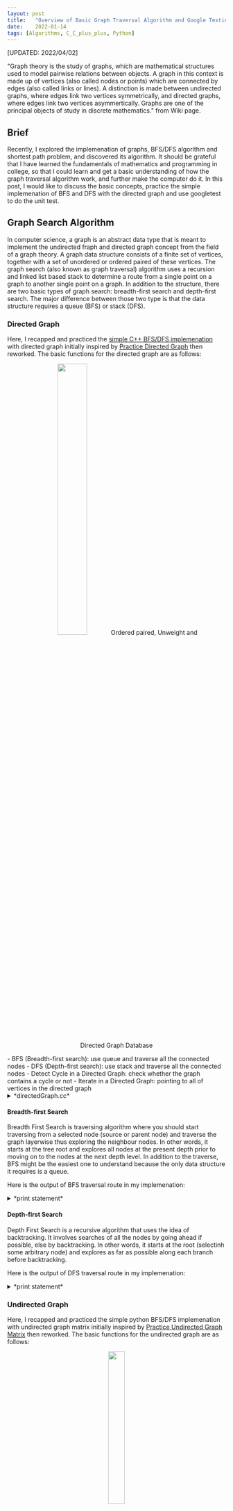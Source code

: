 ```yaml
---
layout: post
title:   "Overview of Basic Graph Traversal Algorithm and Google Testing"
date:    2022-01-14
tags: [Algorithms, C_C_plus_plus, Python]
---
```

[UPDATED: 2022/04/02]

"Graph theory is the study of graphs, which are mathematical structures used to model pairwise relations between objects. A graph in this context is made up of vertices (also called nodes or points) which are connected by edges (also called links or lines). A distinction is made between undirected graphs, where edges link two vertices symmetrically, and directed graphs, where edges link two vertices asymmertically. Graphs are one of the principal objects of study in discrete mathematics." from Wiki page.

## Brief ##
Recently, I explored the implemenation of graphs, BFS/DFS algorithm and shortest path problem, and discovered its algorithm. It should be grateful that I have learned the fundamentals of mathematics and programming in college, so that I could learn and get a basic understanding of how the graph traversal algorithm work, and further make the computer do it. In this post, I would like to discuss the basic concepts, practice the simple implemenation of BFS and DFS with the directed graph and use googletest to do the unit test.

## Graph Search Algorithm ##
In computer science, a graph is an abstract data type that is meant to implement the undirected fraph and directed graph concept from the field of a graph theory. A graph data structure consists of a finite set of vertices, together with a set of unordered or ordered paired of these vertices. The graph search (also known as graph traversal) algorithm uses a recursion and linked list based stack to determine a route from a single point on a graph to another single point on a graph. In addition to the structure, there are two basic types of graph search: breadth-first search and depth-first search. The major difference between those two type is that the data structure requires a queue (BFS) or stack (DFS).

### Directed Graph ###
Here, I recapped and practiced the [simple C++ BFS/DFS implemenation][grapg] with directed graph initially inspired by [Practice Directed Graph][directedgraph] then reworked. The basic functions for the directed graph are as follows:
<figure><center><img src="{{ site.baseurl }}/picture/graph_search.png" width="40%"> Ordered paired, Unweight and Directed Graph Database</center></figure>
- BFS (Breadth-first search): use queue and traverse all the connected nodes
- DFS (Depth-first search): use stack and traverse all the connected nodes
- Detect Cycle in a Directed Graph: check whether the graph contains a cycle or not
- Iterate in a Directed Graph:  pointing to all of vertices in the directed graph

<details markdown=block>
<summary markdown=span>*directedGraph.cc*</summary>
<div class="language-shell highlighter-rouge"><pre class="highlight"><code class="hljs ruby"><span class="nb" style="font-size: 60%">int main(int argc, char *argv[])
{    // Directed Graph
    auto graph_node = new GraphDirected(GraphRepresentation::kRepresentationTypeList);
    graph_node->AddEdge(0, 1);
    graph_node->AddEdge(0, 5);
    graph_node->AddEdge(1, 2);
    graph_node->AddEdge(2, 4);
    graph_node->AddEdge(2, 6);
    graph_node->AddEdge(3, 2);
    graph_node->AddEdge(5, 8);
    graph_node->AddEdge(6, 5);
    graph_node->AddEdge(7, 5);

    graph_node->DFS();
    graph_node->BFS();
}</span></code></pre></div></details>

#### Breadth-first Search ####
Breadth First Search is traversing algorithm where you should start traversing from a selected node (source or parent node) and traverse the graph layerwise thus exploring the neighbour nodes. In other words, it starts at the tree root and explores all nodes at the present depth prior to moving on to the nodes at the next depth level. In addition to the traverse, BFS might be the easiest one to understand because the only data structure it requires is a queue. 

Here is the output of BFS traversal route in my implemenation:
<details markdown=block>
<summary markdown=span>*print statement*</summary>
<div class="language-shell highlighter-rouge"><pre class="highlight"><code class="hljs ruby"><span class="nb" style="font-size: 60%">---------------------
BFS:
0 1 5 2 8 4 6 1 2 3 4 5 6 7 8</span></code></pre></div></details>

#### Depth-first Search ####
Depth First Search is a recursive algorithm that uses the idea of backtracking. It involves searches of all the nodes by going ahead if possible, else by backtracking. In other words, it starts at the root (selectinh some arbitrary node) and explores as far as possible along each branch before backtracking. 

Here is the output of DFS traversal route in my implemenation:
<details markdown=block>
<summary markdown=span>*print statement*</summary>
<div class="language-shell highlighter-rouge"><pre class="highlight"><code class="hljs ruby"><span class="nb" style="font-size: 60%">---------------------
DFS:
0 5 8 1 2 6 4 1 2 3 4 5 6 7 8</span></code></pre></div></details>

### Undirected Graph ###

Here, I recapped and practiced the simple python BFS/DFS implemenation with undirected graph matrix initially inspired by [Practice Undirected Graph Matrix][undirectedmatrix] then reworked. The basic functions for the undirected graph are as follows:
<figure><center><img src="{{ site.baseurl }}/picture/undirected_graph_matrix.png" width="30%"></center></figure>
- BFS (Breadth-first search): use queue and traverse all the connected nodes
- DFS (Depth-first search) using recursion: use stack and traverse all the connected nodes using recursion
- DFS  (Breadth-first search) using iteration: use stack and traverse all the connected nodes using iteration

<details markdown=block>
<summary markdown=span>*undirected_graph_matrix.py*</summary>
<div class="language-shell highlighter-rouge"><pre class="highlight"><code class="hljs ruby"><span class="nb" style="font-size: 60%">def get_test_graph():
    udg = UndirectedGraph(9)
    udg.add_edge(0, 1)
    udg.add_edge(1, 2)
    udg.add_edge(2, 3)
    udg.add_edge(1, 7)
    udg.add_edge(3, 7)
    udg.add_edge(7, 8)
    udg.add_edge(3, 4)
    udg.add_edge(3, 5)
    udg.add_edge(4, 5)
    udg.add_edge(5, 6)
    udg.add_edge(6, 7)
    udg.add_edge(6, 8)

    udg.bfs()</span></code></pre></div></details>

Here is the output of BFS traversal route in my implemenation:
<details markdown=block>
<summary markdown=span>*print statement*</summary>
<div class="language-shell highlighter-rouge"><pre class="highlight"><code class="hljs ruby"><span class="nb" style="font-size: 60%">$ python3 undirected_graph_matrix.py
0 1
1 0
1 2
1 7
2 3
7 6
7 8
3 4</span></code></pre></div></details>

## Shortest Path Problem ##

In graph theory, the shortest path problem is the problem of finding a path betweenn two vertices (or nodes) in a graph such that the sum of the weights of it consitiuent edges is minimized.

The problem of finding the shortest path between two intersections on a road map may be modeled as a special case of the shortest path problem in graphs, where the vertices correspond to intersections and the edges correspond to road segments, each weighted by the length of the segment.

The most important algorithms for solving this problem are:
- Dijkstra's algorithm: solves the single-source shortest path problem with non-negative edge weight.
- Bellman-Ford algorithm: solves the single-source problem if edge weight may be negative.

Here, I recapped and practiced the Dijkstra's algorithm with undirected graph initially inspired by [Undirected graphs weighted][undirected] then learned how it implements. The basic functions for the undirected graph are as follows:

<figure><center><img src="{{ site.baseurl }}/picture/dijkstra.png" width="30%"></center></figure>

- Add edges in the graph and iterally get vertex: pointing out all of vertices in the undirected graph
- Dijkstra's algorithm: use priority queue and traversal all the connected nodes

<details markdown=block>
<summary markdown=span>*undirected_graph_weighted.py*</summary>
<div class="language-shell highlighter-rouge"><pre class="highlight"><code class="hljs ruby"><span class="nb" style="font-size: 60%">def main():
    g = GraphUndirectedWeighted(9)
    g.add_edge(0, 1, 4)
    g.add_edge(1, 7, 6)
    g.add_edge(1, 2, 1)
    g.add_edge(2, 3, 3)
    g.add_edge(3, 7, 1)
    g.add_edge(3, 4, 2)
    g.add_edge(3, 5, 1)
    g.add_edge(4, 5, 1)
    g.add_edge(5, 6, 1)
    g.add_edge(6, 7, 2)
    g.add_edge(6, 8, 2)
    g.add_edge(7, 8, 2)

    shortest_path, distance = g.dijkstra(0, 8)
    assert shortest_path == [0, 1, 2, 3, 7, 8] and distance == 11
    print("The Shortest path from source 0 to destionation 8 is", distance) 

if __name__ == "__main__":
    main()</span></code></pre></div></details>

### Dijkstra's Algorithm ###

Dijkstra'a algorithm initially starts with infinite distances and then try to improve them step by step to find the shortest path from a single source to the closest of a set of target nodes on finite graph. Continue this porcess of updating the neighbour intersections with the shortest distance, marking the current intersectiob as visited, and moving onto a closest unvisited intersection until you have marked the destination as visited.

<details markdown=block>
<summary markdown=span>*print statement*</summary>
<div class="language-shell highlighter-rouge"><pre class="highlight"><code class="hljs ruby"><span class="nb" style="font-size: 80%">$ python3 undirected_graph_weighted.py
The Shortest path from source 0 to destionation 8 is 11</span></code></pre></div></details>

## Exercises ##
<h6><ol>
    <li><a href="#exercise1">Exercise 1 - Print Binary Tree by BFS</a></li>
    <li><a href="#exercise2">Exercise 2 - Shortest Distance from All Buildings by BFS</a></li>
    <li><a href="#exercise3">Exercise 3 - Critical Connections in a Network by DFS</a></li>
    <li><a href="#exercise4">Exercise 4 - Maximum Length of a Concatenated String with Unique Characters by DFS</a></li>
    <li><a href="#exercise5">Exercise 5 - Surrounded Regions by BFS</a></li>
</ol></h6>

### <a name="exercise1">Exercise 1. - Print Binary Tree by BFS  (Directed Graph)</a>  ###
The basic functions for this simple exercise is as follows:
- Pass through the binary tree's object.
- Print out the binary tree by BFS (Breadth-first search) - use queue and traverse all the nodes

<details markdown=block>
<summary markdown=span>*printBFS.cc*</summary>
<div class="language-shell highlighter-rouge"><pre class="highlight"><code class="hljs ruby"><span class="nb" style="font-size: 60%">void PrintBFS(BSTNode * node)
{
    std::queue&lt;BSTNode*&gt; node_queue;
    BSTNode* current;
    node_queue.push(node);
    while (! node_queue.empty()) {
        current = node_queue.front();
        node_queue.pop();
        if (current != nullptr) {
            std::cout &lt;&lt; current-&gt;data &lt;&lt; " ";
            if (current-&gt;left != nullptr) node_queue.push(current-&gt;left);
            if (current-&gt;right != nullptr) node_queue.push(current-&gt;right);
        }
    }
}</span></code></pre></div></details>

### <a name="exercise2">Exercise 2 - Shortest Distance from All Buildings by BFS (Directed Graph)</a> ###
You want to build a house on an empty land which reaches all buildings in the shortest amount of distance. You can only move up, down, left, and right. You are given a 2D grid of values 0, 1, or 2, where:
- Each 0 marks an empty land which you can pass by freely. 
- Each 1 markd a building which you cannot pass through. 
- Each 2 marks an obstacle which you cannot pass through. 

Example: Input: [[1,0,2,0,1],[0,0,0,0,0],[0,0,1,0,0]], Output: 7

Explanation:
In this example, there are three buildings at (0,0), (0,4), (2,2), and an obstacle at (0,2).
<figure><center><img src="{{ site.baseurl }}/picture/shortest_distance.png" width="30%"></center></figure>
The point (1,2) is an ideal empty land to build a house, as the total travel distance of 3+3+1=7 is minimal. So return 7.

#### Solution ####
<details markdown=block>
<summary markdown=span>*shortestDistance.cc*</summary>
<div class="language-shell highlighter-rouge"><pre class="highlight"><code class="hljs ruby"><span class="nb" style="font-size: 60%">int Solutions::shortestDistance( std::vector&lt; std::vector&lt;int&gt; &gt; & grid )
{
    int row = grid.size(), column = grid[0].size();
    std::vector&lt; std::vector&lt;int&gt; &gt; distance(row, std::vector&lt;int&gt;(column, 0));
    std::vector&lt; std::vector&lt;int&gt; &gt; visit(row, std::vector&lt;int&gt;(column, 0));
    int num_building = 0, ans = INT_MAX;

    // do BFS
    for (int i = 0; i &lt; row; ++i) {
        for (int j = 0; j &lt; column; ++j) {
            // parent node (building)
            if (grid[i].at(j) == 1) {
                num_building ++;
                auto tmp_grid = grid;
                bfs(i, j, tmp_grid, distance, visit);
            }
        }
    }
    // find the shortest distance
    for (int i = 0; i &lt; row; ++i) {
        for (int j = 0; j &lt; column; j++) {
            if (visit[i].at(j) == num_building)
                ans = std::min(ans, distance[i].at(j));
        }
    }
    return ans == INT_MAX ? -1: ans;
}
void Solutions::bfs(int column, int row, std::vector&lt; std::vector&lt;int&gt; &gt; &grid, 
                    std::vector&lt; std::vector&lt;int&gt; &gt; &distance, std::vector&lt; std::vector&lt;int&gt; &gt;  &visit)
{
    // assigns starting point into parent node
    std::queue&lt; std::pair&lt;int, int&gt; &gt; to_visit; // BFS
    to_visit.push( std::pair&lt;int, int&gt;(column, row));
    int step = 0;

    // traversing from source (parent node)
    while (!to_visit.empty()) {
        // exploring 2D grid
        int curDepth = to_visit.size();
        for (int i = 0; i &lt; curDepth; ++i) {
            int xx = to_visit.front().first;
            int yy = to_visit.front().second;
            to_visit.pop();

            // meet the boundary
            if (xx == grid.size() || xx &lt; 0 || yy == grid[0].size() || yy &lt;0) continue;
            // Only empty land which you can pass by freely
            if (step != 0 && grid[xx].at(yy) != 0) continue;

            // Update Status
            visit[xx].at(yy)++; //how many visitor have visited here
            distance[xx].at(yy) += step;
            grid[xx].at(yy) = -1; // visited
            to_visit.push(std::pair&lt;int, int&gt;(xx+1, yy)); // Up
            to_visit.push(std::pair&lt;int, int&gt;(xx-1, yy)); // Down
            to_visit.push(std::pair&lt;int, int&gt;(xx, yy+1)); // Right
            to_visit.push(std::pair&lt;int, int&gt;(xx, yy-1)); // Left
        }
        step ++;
    }
}</span></code></pre></div></details>

The solution was initially inspired by [Shortest Distance][shortest] and then reworked. The basic functions for caculating the shortest distanc are as follows:
- Traversing 2D grid by BFS algorithm
- Store visited count and distance between two buildings

#### Unit Test by Google Testing ####
<details markdown=block>
<summary markdown=span>*shortestDistanceTest.cc*</summary>
<div class="language-shell highlighter-rouge"><pre class="highlight"><code class="hljs ruby"><span class="nb" style="font-size: 60%">TEST_F(SolutionsTest, ShortestDistanceTest) 
{
    /* Declare the Unit Test object */
    leetcode::Solutions solutions;
    std::vector &lt; std::vector&lt;int &gt; &gt; grid = { {1, 0, 2, 0 ,1}, {0, 0, 0, 0, 0}, {0, 0, 1, 0, 0} };
    EXPECT_EQ( 7, solutions.shortestDistance(grid));
}</span></code></pre></div></details>

### <a name="exercise3">Exercise 3. - Critical Connections in a Network by DFS (Undirected Graph)</a> ###
There are n servers numbered from 0 to n-1 connected by undirected server-to-server connections forming a network where connections[i] = [a, b] represents a connection between servers a and b. Any server can reach any other server directly or indirectly through the network.

A critical connection is a connection that, if removed, will make some server unable to reach some other server.

Return all critical connections in the network in any order.

<figure><center><img src="{{ site.baseurl }}/picture/criticalNets.png" width="40%"></center></figure>
Example: Input: n = 4, connections = [[0,1],[1,2],[2,0],[1,3],[3,4]], Output: [[3,4],[1,3]]

#### Solution ####
<details markdown=block>
<summary markdown=span>*criticalConnections.cc*</summary>
<div class="language-shell highlighter-rouge"><pre class="highlight"><code class="hljs ruby"><span class="nb" style="font-size: 60%">void undirected_dfs(int curr, int parent, int visited, 
                            std::vector&lt; std::vector&lt;int&gt; &gt; & undirectedgraph, 
                            std::vector&lt;int&gt;& low, std::vector&lt; std::vector&lt;int&gt; &gt; &bridge){
    low[curr] = visited ++;
    // Exploring the neighbor node
    for (auto & nextnode : undirectedgraph[curr]) {
        if ( nextnode == parent)
            continue;
        // unvisited (Depth-first Search)
        if (low[nextnode] == 0) undirected_dfs(nextnode, curr, visited, undirectedgraph, low, bridge);
        // Assign low value to current node (circle back around to reach)
        low[curr] = std::min(low[curr], low[nextnode]);
        // Determine the bridge
        if (low[nextnode] == visited ) bridge.push_back({curr, nextnode});
    }
}
std::vector&lt; std::vector&lt;int&gt; &gt; Solutions::criticalConnections(int n, 
                            std::vector&lt; std::vector&lt;int&gt; &gt; & connections)
{
    std::vector&lt; std::vector&lt;int&gt; &gt; undirectedgraph (n);
    // constructing undirected graph
    for (auto & elem : connections) {
        undirectedgraph[elem[0]].push_back(elem[1]);
        undirectedgraph[elem[1]].push_back(elem[0]);
    }
    std::vector&lt; std::vector&lt;int&gt; &gt; bridge;
    std::vector&lt;int&gt; low(n);
    undirected_dfs(0, -1, 1, undirectedgraph, low, bridge);
    return bridge;
}</span></code></pre></div></details>

The solution was initially inspired by [Leetcode's Discuss 1: Critical Network][critical1] and [LeetCode's Discuss][critical2], and then reworked. The basic functions for determining critical connections are as follows:
- Constructing undirected graph
- Do a recursive DFS traversal, labeling node with increasing visited time and track the smallest low link value
- Determine critical connection (bridge) according to when the low link value is equal to visited time. 

Note that: 
- Low link value of a node is defined as the smallest visited time from current node when doing a DFS, including itself.
- Bridge in graphy theory is any edge in a graph whose removal increases the number of connected components.

#### Unit Test by Google Testing ####
<details markdown=block>
<summary markdown=span>*criticalConnectionsTest.cc*</summary>
<div class="language-shell highlighter-rouge"><pre class="highlight"><code class="hljs ruby"><span class="nb" style="font-size: 60%">TEST_F(SolutionsTest, criticalConnectionsTest) 
{
    /* Declare the Unit Test object */
    leetcode::Solutions solutions;
    std::vector&lt; std::vector&lt;int&gt; &gt; connection = { {0, 1}, {1, 2}, {2, 0}, {1, 3}, {3, 4} };
    int n = 5;
    std::vector&lt; std::vector&lt;int&gt; &gt; expected_value = { {3, 4} , {1, 3} };
    EXPECT_EQ(expected_value, solutions.criticalConnections(n, connection));
}</span></code></pre></div></details>

### <a name="exercise4">Exercise 4. - Maximum Length of a Concatenated String with Unique Characters by DFS (Undirected Graph)</a>  ###
You are given an array of strings arr. A string s is formed by the concatenation of a subsequence of arr that has unique characters.

Return the maximum possible length of s.

A subsequence is an array that can be derived from another array by deleting some or no elements without changing the order of the remaining elements.

<figure><center><img src="{{ site.baseurl }}/picture/maxlength.png" width="20%"></center></figure>

Example 1:

Input: arr = ["un","iq","ue"]
Output: 4
Explanation: All the valid concatenations are:
- ""
- "un"
- "iq"
- "ue"
- "uniq" ("un" + "iq")
- "ique" ("iq" + "ue")

Maximum length is 4.

#### Solution ####
<details markdown=block>
<summary markdown=span>*isUniqieString.cc*</summary>
<div class="language-shell highlighter-rouge"><pre class="highlight"><code class="hljs ruby"><span class="nb" style="font-size: 60%">int Solutions::maxLength( std::vector&lt; std::string&gt; & arr)
{
    int len = 0;
    if (arr.size() &gt; 0) return 0;
    if (arr.size() == 1) return arr[0].size();
    checkLen( arr, "", 0, len)
    return len;
}
// undirected DFS ( graph of string )
void Solutions::checkLen( std::vector&lt;std::string&gt; & arr, std::string graphstr, int index, int& count )
{
    if (isUniqieString(graphstr)) {
        count = graphstr.size() &gt; count ? graphstr.size(): count;
    }
    // recursive
    for (int i = index; i &lt; arr.size(); ++i) {
        checkLen(arr, graphstr+arr[i], i+1, count);
    }
}
bool Solutions::isUniqieString(std::string s)
{
    for (auto & elem : s) {
        if (std::count(begin(s), end(s), elem) &lt; 1) return false;
    }
    return true;
}</span></code></pre></div></details>
The basic functions for determining maximum possible length of concatenated string are as follows:
- Concatenated subsequence of string by DFS
- Check the concatenated string is unique characters
- Determine the maximum possible length of concatenated string

#### Unit Test by Google Testing ####
<details markdown=block>
<summary markdown=span>*maxLengthTest.cc*</summary>
<div class="language-shell highlighter-rouge"><pre class="highlight"><code class="hljs ruby"><span class="nb" style="font-size: 60%">TEST_F(SolutionsTest, maxLengthTest) 
{
    /* Declare the Unit Test object */
    leetcode::Solutions solutions;
    std::vector&;t; std::string&gt; arr {"un", "iq", "ue"};
    int expected_value = 4;
    EXPECT_EQ(expected_value, solutions.maxLength(arr));

    arr = {"abc", "yyy", "def", "csv"};
    expected_value = 6;
    EXPECT_EQ(expected_value,solutions.maxLength(arr));

    arr = {"eva", "jqw", "tyn", "jan"};
    expected_value = 9;
    EXPECT_EQ(expected_value,solutions.maxLength(arr));

    arr = {"photato", "kayak", "banana", "racecar"};
    expected_value = 0;
    EXPECT_EQ(expected_value,solutions.maxLength(arr));
}</span></code></pre></div></details>


### <a name="exercise5">Exercise 5. - Surrounded Regions by BFS (Undirected Graph)</a>  ###
Given an m x n matrix board containing 'X' and 'O', capture all regions that are 4-directionally surrounded by 'X'.

A region is captured by flipping all 'O's into 'X's in that surrounded region.

<figure><center><img src="{{ site.baseurl }}/picture/surrounded.png" width="60%"></center></figure>

Example: Input: board = [["X","X","X","X"],["X","O","O","X"],["X","X","O","X"],["X","O","X","X"]]
Output: [["X","X","X","X"],["X","X","X","X"],["X","X","X","X"],["X","O","X","X"]]

#### Solution ####
<details markdown=block>
<summary markdown=span>*surroundedRegions.cc*</summary>
<div class="language-shell highlighter-rouge"><pre class="highlight"><code class="hljs ruby"><span class="nb" style="font-size: 60%">std::vector&lt; std::vector&lt;char&gt; &gt; Solutions::surroundedRegions( std::vector&lt; std::vector&lt;char&gt; &gt; & board)
{
    std::queue&lt; std::pair&lt;int,int&gt; &gt; to_visit;
    int row = board.size(), column = board[0].size();
    //Getting boundary O's
    for(int i=0; i&lt;row ; i++)
    {
        if(board[i][0]=='O') board[i][0]='U', to_visit.push( {i,0} );
        if(board[i][column-1]=='O') board[i][column-1]='U', to_visit.push( {i,column-1} );
    }
    for(int i=1; i&lt;column-1; i++)
    {
        if(board[0][i]=='O') board[0][i]='U', to_visit.push( {0,i} );
        if(board[row-1][i]=='O') board[row-1][i]='U', to_visit.push( {row-1, i} );
    }
    // 2-D Grid BFS which's parent node starts from boundary unsorrounded node
    while(!to_visit.empty())
    {
        int curDepth = to_visit.size();
        while(curDepth--)
        {
            int xx=to_visit.front().first, yy=to_visit.front().second;
            to_visit.pop();
            if(xx+1 &lt; row) if(board[xx+1][yy] == 'O') board[xx+1][yy] = 'U', to_visit.push( {xx+1, yy} );   // RIGHT
            if(xx-1 &gt;= 0) if(board[xx-1][yy] == 'O') board[xx-1][yy] = 'U', to_visit.push( {xx-1, yy} );    // LEFT
            if(yy+1 &lt; column) if(board[xx][yy+1] == 'O') board[xx][yy+1] = 'U', to_visit.push( {xx, yy+1}); // UP
            if(yy-1 &gt;= 0) if(board[xx][yy-1] == 'O') board[xx][yy-1] = 'U', to_visit.push({xx, yy-1});      // DOWN
        }
    }
    //all the unsorrounded O's are re-entered
    for(int i=0; i &lt; row; i++)
        for(int j=0; j &lt; column; j++)
            board[i][j] = board[i][j] == 'U' ? 'O' : 'X';
}</span></code></pre></div></details>
The basic functions for determining unsurrounded regions are as follows:
- Get boundary O's nodes and identify those nodes as unsurrounded node 
- Start from unsurrounded node and travers 2D grid by BFS algorithm 
- Determine all of unsurrounded nodes and set those as '0'

=========== To be continued…. ==========

## Reference ##
[1] Wiki: [Graph Theory](https://en.wikipedia.org/wiki/Graph_theory), [Breadth-first search](https://en.wikipedia.org/wiki/Breadth-first_search), [Depth-first search](https://en.wikipedia.org/wiki/Depth-first_search)

[2] Hackerearth: [Breadth-first search](https://www.hackerearth.com/practice/algorithms/graphs/breadth-first-search/tutorial/), [Depth First Search](https://www.hackerearth.com/practice/algorithms/graphs/depth-first-search/tutorial/)

[3] [Google testing](https://github.com/google/googletest)

[4] [Tarjan’s Algorithm: Strongly Connected Components](https://emre.me/algorithms/tarjans-algorithm/)

[5] [Wiki: Bridge (graph theory)](https://en.wikipedia.org/wiki/Bridge_(graph_theory))

[6] [Why use Dijkstra's Algorithm if Breadth First Search (BFS) can do the same thing faster?](https://stackoverflow.com/questions/3818079/why-use-dijkstras-algorithm-if-breadth-first-search-bfs-can-do-the-same-thing)

[7] [Shortest path problem](https://en.wikipedia.org/wiki/Shortest_path_problem)

[infotheory]:https://en.wikipedia.org/wiki/Information_theory "https://en.wikipedia.org/wiki/Information_theory"

[grapg]:https://github.com/s311354/practice_common_alogrithm/tree/Master/graphs "https://github.com/s311354/practice_common_alogrithm/tree/Master/graphs"

[directedgraph]: https://github.com/jwasham/practice-cpp/tree/master/graphs "https://github.com/jwasham/practice-cpp/tree/master/graphs"

[shortest]:https://github.com/SnoozeZ/LeetCode/blob/master/C%2B%2B/317%20Shortest%20Distance%20from%20All%20Buildings.cpp "https://github.com/SnoozeZ/LeetCode/blob/master/C%2B%2B/317%20Shortest%20Distance%20from%20All%20Buildings.cpp"

[critical1]: https://leetcode.com/problems/critical-connections-in-a-network/discuss/929563/C%2B%2B-oror-using-Tarjan's-algorithmoror-Intuition-of-Tarjan's-algo-(video-link) "https://leetcode.com/problems/critical-connections-in-a-network/discuss/929563/C%2B%2B-oror-using-Tarjan's-algorithmoror-Intuition-of-Tarjan's-algo-(video-link)"

[critical2]:https://leetcode.com/problems/critical-connections-in-a-network/discuss/1376800/C%2B%2B-oror-DFS-oror-Easy-Solution-oror-Tarjan's-Algorithm-oror-Graph-oror-85 "https://leetcode.com/problems/critical-connections-in-a-network/discuss/1376800/C%2B%2B-oror-DFS-oror-Easy-Solution-oror-Tarjan's-Algorithm-oror-Graph-oror-85"

[undirected]:https://github.com/jwasham/practice-python/blob/master/graphs/undirected_graph_weighted.py "https://github.com/jwasham/practice-python/blob/master/graphs/undirected_graph_weighted.py"



[undirectedmatrix]:https://github.com/jwasham/practice-python/blob/master/graphs/undirected_graph_matrix.py "https://github.com/jwasham/practice-python/blob/master/graphs/undirected_graph_matrix.py"

<p>Thanks for reading! Feel free to leave the comments below or <a href="mailto:qazqazqaz850@gmail.com">email</a> to me. Any pieces of advice or discussions are always welcome. :)</p>
